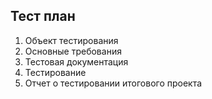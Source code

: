 ## Тест план

1. Объект тестирования
2. Основные требования
3. Тестовая документация
4. Тестирование
5. Отчет о тестировании итогового проекта
